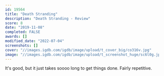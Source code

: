 ```yaml
---
id: 19564
title: "Death Stranding"
description: "Death Stranding - Review"
score: 8
date: "2019-11-08"
completed: FALSE
awards: []
modified_date: "2022-07-04"
screenshots: []
cover: "//images.igdb.com/igdb/image/upload/t_cover_big/co316v.jpg"
image: "//images.igdb.com/igdb/image/upload/t_screenshot_huge/sc6l0g.jpg"
---
```

It's good, but it just takes soooo long to get things done. Fairly repetitive.